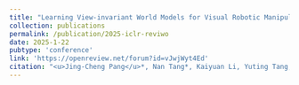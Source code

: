 ```yaml
---
title: "Learning View-invariant World Models for Visual Robotic Manipulation"
collection: publications
permalink: /publication/2025-iclr-reviwo
date: 2025-1-22
pubtype: 'conference'
link: 'https://openreview.net/forum?id=vJwjWyt4Ed'
citation: "<u>Jing-Cheng Pang</u>*, Nan Tang*, Kaiyuan Li, Yuting Tang, Xin-Qiang Cai, Zhen-Yu Zhang, Gang Niu, Masashi Sugiyama and Yang Yu. <i> Learning View-invariant World Models for Visual Robotic Manipulation. </i>In: <b>ICLR</b>, 2025."
---
```

